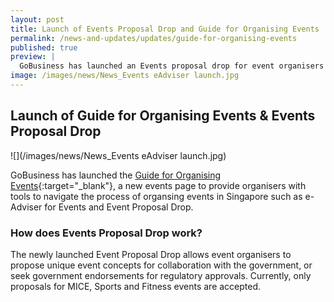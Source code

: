 ```yaml
---
layout: post
title: Launch of Events Proposal Drop and Guide for Organising Events
permalink: /news-and-updates/updates/guide-for-organising-events
published: true
preview: |
  GoBusiness has launched an Events proposal drop for event organisers seeking collaboration with the government. Other tools to help businesses navigate the process of organising events can also be found on the newly launched Guide for Organising Events.
image: /images/news/News_Events eAdviser launch.jpg
---
```


## Launch of Guide for Organising Events & Events Proposal Drop

![](/images/news/News_Events eAdviser launch.jpg)

GoBusiness has launched the [Guide for Organising Events](/gobiz-guides/guide-for-organising-events/?src=news){:target="_blank"}, a new events page to provide organisers with tools to navigate the process of organsing events in Singapore such as e-Adviser for Events and Event Proposal Drop.

### How does Events Proposal Drop work?

The newly launched Event Proposal Drop allows event organisers to propose unique event concepts for collaboration with the government, or seek government endorsements for regulatory approvals. Currently, only proposals for MICE, Sports and Fitness events are accepted.